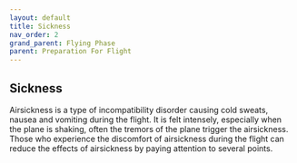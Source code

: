 ```yaml
---
layout: default
title: Sickness
nav_order: 2
grand_parent: Flying Phase
parent: Preparation For Flight 
---
```


## Sickness

Airsickness is a type of incompatibility disorder causing cold sweats, nausea and vomiting during the flight. It is felt intensely, especially when the plane is shaking, often the tremors of the plane trigger the airsickness. Those who experience the discomfort of airsickness during the flight can reduce the effects of airsickness by paying attention to several points. 

